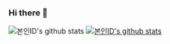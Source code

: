 ### Hi there 👋

<!--
**zzzinho/zzzinho** is a ✨ _special_ ✨ repository because its `README.md` (this file) appears on your GitHub profile.

Here are some ideas to get you started:

- 🔭 I’m currently working on ...
- 🌱 I’m currently learning ...
- 👯 I’m looking to collaborate on ...
- 🤔 I’m looking for help with ...
- 💬 Ask me about ...
- 📫 How to reach me: ...
- 😄 Pronouns: ...
- ⚡ Fun fact: ...
-->

![본인ID's github stats](https://github-readme-stats.vercel.app/api?username=zzzinho&show_icons=true)
[![본인ID's github stats](https://github-readme-stats.vercel.app/api/top-langs/?username=zzzinho&show_icons=true&hide_border=true&title_color=004386&icon_color=004386&layout=compact)](https://github.com/zzzinho)
